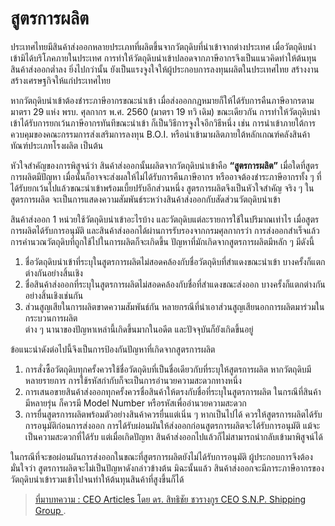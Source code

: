 
สูตรการผลิต
===

ประเทศไทยมีสินค้าส่งออกหลายประเภทที่ผลิตขึ้นจากวัตถุดิบที่นำเข้าจากต่างประเทศ  เมื่อวัตถุดิบนำเข้ามิได้บริโภคภายในประเทศ การทำให้วัตถุดิบนำเข้าปลอดจากภาษีอากรจึงเป็นแนวคิดทำให้ต้นทุนสินค้าส่งออกต่ำลง  ยิ่งไปกว่านั้น ยังเป็นแรงจูงใจให้ผู้ประกอบการลงทุนผลิตในประเทศไทย สร้างงาน สร้างเศรษฐกิจให้แก่ประเทศไทย  

หากวัตถุดิบนำเข้าต้องชำระภาษีอากรขณะนำเข้า เมื่อส่งออกกฎหมายก็ให้ได้รับการคืนภาษีอากรตามมาตรา 29 แห่ง พรบ. ศุลกากร พ.ศ. 2560 (มาตรา 19 ทวิ เดิม)  ขณะเดียวกัน การทำให้วัตถุดิบนำเข้าได้รับการยกเว้นภาษีอากรทันทีขณะนำเข้า ก็เป็นวิธีการจูงใจอีกวิธีหนึ่ง เช่น การนำเข้าภายใต้การควบคุมของคณะกรรมการส่งเสริมการลงทุน B.O.I. หรือนำเข้ามาผลิตภายใต้หลักเกณฑ์คลังสินค้าทัณฑ์ประเภทโรงผลิต เป็นต้น  

หัวใจสำคัญของการพิสูจน์ว่า สินค้าส่งออกนั้นผลิตจากวัตถุดิบนำเข้าคือ **“สูตรการผลิต”**  เมื่อใดที่สูตรการผลิตมีปัญหา เมื่อนั้นก็อาจจะส่งผลให้ไม่ได้รับการคืนภาษีอากร หรืออาจต้องชำระภาษีอากรทั้ง ๆ ที่ได้รับยกเว้นไปแล้วขณะนำเข้าพร้อมเบี้ยปรับอีกส่วนหนึ่ง  สูตรการผลิตจึงเป็นหัวใจสำคัญ จริง ๆ ในสูตรการผลิต จะเป็นการแสดงความสัมพันธ์ระหว่างสินค้าส่งออกกับสัดส่วนวัตถุดิบนำเข้า  

สินค้าส่งออก 1 หน่วยใช้วัตถุดิบนำเข้าอะไรบ้าง และวัตถุดิบแต่ละรายการใช้ในปริมาณเท่าไร  เมื่อสูตรการผลิตได้รับการอนุมัติ และสินค้าส่งออกได้ผ่านการรับรองจากกรมศุลกากรว่า การส่งออกสำเร็จแล้ว การคำนวณวัตถุดิบที่ถูกใช้ไปในการผลิตก็จะเกิดขึ้น  ปัญหาที่มักเกิดจากสูตรการผลิตมีหลัก ๆ มีดังนี้  
1. ชื่อวัตถุดิบนำเข้าที่ระบุในสูตรการผลิตไม่สอดคล้องกับชื่อวัตถุดิบที่สำแดงขณะนำเข้า บางครั้งก็แตกต่างกันอย่างสิ้นเชิง  
2. ชื่อสินค้าส่งออกที่ระบุในสูตรการผลิตไม่สอดคล้องกับชื่อที่สำแดงขณะส่งออก บางครั้งก็แตกต่างกันอย่างสิ้นเชิงเช่นกัน  
3. ส่วนสูญเสียในการผลิตขาดความสัมพันธ์กัน หลายกรณีที่นำเอาส่วนสูญเสียนอกการผลิตมาร่วมในกระบวนการผลิต  
ต่าง ๆ นานาของปัญหาเหล่านี้เกิดขึ้นมากในอดีต และปัจจุบันก็ยังเกิดขึ้นอยู่ 

ข้อแนะนำดังต่อไปนี้จึงเป็นการป้องกันปัญหาที่เกิดจากสูตรการผลิต  
 
1. การสั่งซื้อวัตถุดิบทุกครั้งควรใช้ชื่อวัตถุดิบที่เป็นชื่อเดียวกับที่ระบุให้สูตรการผลิต หากวัตถุดิบมีหลายรายการ การใช้รหัสกำกับก็จะเป็นการอำนวยความสะดวกทางหนึ่ง  
2. การเสนอขายสินค้าส่งออกทุกครั้งควรชื่อสินค้าให้ตรงกับชื่อที่ระบุในสูตรการผลิต ในกรณีที่สินค้ามีหลายรุ่น ก็ควรมี Model Number หรือรหัสเพื่ออำนวยความสะดวก  
3. การยื่นสูตรการผลิตพร้อมตัวอย่างสินค้าควรยื่นแต่เนิ่น ๆ หากเป็นไปได้ ควรให้สูตรการผลิตได้รับการอนุมัติก่อนการส่งออก การได้รับผ่อนผันให้ส่งออกก่อนสูตรการผลิตจะได้รับการอนุมัติ แม้จะเป็นความสะดวกที่ได้รับ แต่เมื่อเกิดปัญหา สินค้าส่งออกไปแล้วก็ไม่สามารถนำกลับเข้ามาพิสูจน์ได้ 
 
ในกรณีที่จะขอผ่อนผันการส่งออกในขณะที่สูตรการผลิตยังไม่ได้รับการอนุมัติ ผู้ประกอบการจึงต้องมั่นใจว่า สูตรการผลิตจะไม่เป็นปัญหาดังกล่าวข้างต้น  มิฉะนั้นแล้ว สินค้าส่งออกจะมีภาระภาษีอากรของวัตถุดิบนำเข้ารวมเข้าไปจนทำให้ต้นทุนสินค้าที่สูงขึ้นก็ได้




> [ที่มาบทความ : CEO Articles โดย ดร. สิทธิชัย ชวรางกูร CEO S.N.P. Shipping Group ](http://snp.co.th/2018/10/logistics-cornor-535/).
<!--stackedit_data:
eyJoaXN0b3J5IjpbMTExMDk5NjMwNl19
-->